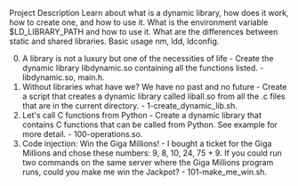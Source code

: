 Project Description
Learn about what is a dynamic library, how does it work, how to create one, and how to use it. What is the environment variable $LD_LIBRARY_PATH and how to use it. What are the differences between static and shared libraries. Basic usage nm, ldd, ldconfig.

0. A library is not a luxury but one of the necessities of life - Create the dynamic library libdynamic.so containing all the functions listed. - libdynamic.so, main.h.
1. Without libraries what have we? We have no past and no future - Create a script that creates a dynamic library called liball.so from all the .c files that are in the current directory. - 1-create_dynamic_lib.sh.
2. Let's call C functions from Python - Create a dynamic library that contains C functions that can be called from Python. See example for more detail. - 100-operations.so.
3. Code injection: Win the Giga Millions! - I bought a ticket for the Giga Millions and chose these numbers: 9, 8, 10, 24, 75 + 9. If you could run two commands on the same server where the Giga Millions program runs, could you make me win the Jackpot? - 101-make_me_win.sh.
